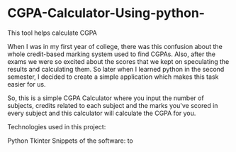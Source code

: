 # CGPA-Calculator-Using-python-
This tool helps calculate CGPA 

When I was in my first year of college, there was this confusion about the whole credit-based marking system used to find CGPAs. Also, after the exams we were so excited about the scores that we kept on speculating the results and calculating them. So later when I learned python in the second semester, I decided to create a simple application which makes this task easier for us.

So, this is a simple CGPA Calculator where you input the number of subjects, credits related to each subject and the marks you've scored in every subject and this calculator will calculate the CGPA for you.

Technologies used in this project:

Python
Tkinter
Snippets of the software: to

